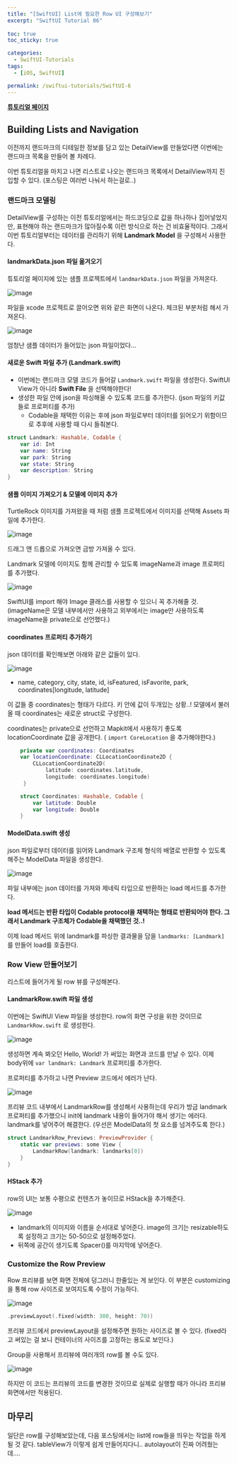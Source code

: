 ```yaml
---
title: "[SwiftUI] List에 필요한 Row UI 구성해보기"
excerpt: "SwiftUI Tutorial 06"
  
toc: true
toc_sticky: true

categories:
  - SwiftUI-Tutorials
tags:
  - [iOS, SwiftUI]

permalink: /swiftui-tutorials/SwiftUI-6
---
```


**[튜토리얼 페이지](https://developer.apple.com/tutorials/swiftui/building-lists-and-navigation)**

## Building Lists and Navigation

이전까지 랜드마크의 디테일한 정보를 담고 있는 DetailView를 만들었다면 이번에는 랜드마크 목록을 만들어 볼 차례다.

이번 튜토리얼을 마치고 나면 리스트로 나오는 랜드마크 목록에서 DetailView까지 진입할 수 있다. (포스팅은 여러번 나눠서 하는걸로..)

### 랜드마크 모델링

DetailView를 구성하는 이전 튜토리얼에서는 하드코딩으로 값을 하나하나 집어넣었지만, 표현해야 하는 랜드마크가 많아질수록 이런 방식으로 하는 건 비효율적이다. 그래서 이번 튜토리얼부터는 데이터를 관리하기 위해 **Landmark Model** 을 구성해서 사용한다.

#### landmarkData.json 파일 옮겨오기
튜토리얼 페이지에 있는 샘플 프로젝트에서 `landmarkData.json` 파일을 가져온다.

![image](https://user-images.githubusercontent.com/22000470/180991153-3a85e580-7d26-47d9-a4a0-f25f0e4eed6d.png)

파일을 xcode 프로젝트로 끌어오면 위와 같은 화면이 나온다. 체크된 부분처럼 해서 가져온다.

![image](https://user-images.githubusercontent.com/22000470/180991373-4871bb41-6ff7-4bd1-ab01-e8aafb798abd.png)

엄청난 샘플 데이터가 들어있는 json 파일이었다...

#### 새로운 Swift 파일 추가 (Landmark.swift)

- 이번에는 랜드마크 모델 코드가 들어갈 `Landmark.swift` 파일을 생성한다. SwiftUI View가 아니라 **Swift File** 을 선택해야한다!
- 생성한 파일 안에 json을 파싱해올 수 있도록 코드를 추가한다. (json 파일의 키값들로 프로퍼티를 추가)
   - Codable을 채택한 이유는 후에 json 파일로부터 데이터를 읽어오기 위함이므로 추후에 사용할 때 다시 들춰본다.

```swift
struct Landmark: Hashable, Codable {
    var id: Int
    var name: String
    var park: String
    var state: String
    var description: String
}
```

#### 샘플 이미지 가져오기 & 모델에 이미지 추가

TurtleRock 이미지를 가져왔을 때 처럼 샘플 프로젝트에서 이미지를 선택해 Assets 파일에 추가한다.

![image](https://user-images.githubusercontent.com/22000470/180992292-fdd0b137-a79a-403b-8cfa-2b7556d664c4.png)

드래그 앤 드롭으로 가져오면 금방 가져올 수 있다.

Landmark 모델에 이미지도 함께 관리할 수 있도록 imageName과 image 프로퍼티를 추가했다.

![image](https://user-images.githubusercontent.com/22000470/180992690-f9cd5378-9566-4fb9-a714-224106820c39.png)

SwiftUI를 import 해야 Image 클래스를 사용할 수 있으니 꼭 추가해줄 것. (imageName은 모델 내부에서만 사용하고 외부에서는 image만 사용하도록 imageName을 private으로 선언했다.)

#### coordinates 프로퍼티 추가하기

json 데이터를 확인해보면 아래와 같은 값들이 있다.

![image](https://user-images.githubusercontent.com/22000470/180993266-226c51ff-6107-477b-a985-cfcb0d95b17f.png)

- name, category, city, state, id, isFeatured, isFavorite, park, coordinates[longitude, latitude]

이 값들 중 coordinates는 형태가 다르다. 키 안에 값이 두개있는 상황..! 모델에서 불러올 때 coordinates는 새로운 struct로 구성한다.

coordinates는 private으로 선언하고 Mapkit에서 사용하기 좋도록 locationCoordinate 값을 공개한다. ( `import CoreLocation` 을 추가해야한다.)

```swift
    private var coordinates: Coordinates
    var locationCoordinate: CLLocationCoordinate2D {
        CLLocationCoordinate2D(
            latitude: coordinates.latitude,
            longitude: coordinates.longitude)
     }

    struct Coordinates: Hashable, Codable {
        var latitude: Double
        var longitude: Double
    }
```

#### ModelData.swift 생성

json 파일로부터 데이터를 읽어와 Landmark 구조체 형식의 배열로 반환할 수 있도록 해주는 ModelData 파일을 생성한다.

![image](https://user-images.githubusercontent.com/22000470/180994239-8f5641ff-00e8-41c9-b584-6810ad23baf8.png)

파일 내부에는 json 데이터를 가져와 제네릭 타입으로 반환하는 load 메서드를 추가한다.

**load 메서드는 반환 타입이 Codable protocol을 채택하는 형태로 반환되어야 한다. 그래서 Landmark 구조체가 Codable을 채택했던 것..!**

이제 load 메서드 위에 landmark를 파싱한 결과물을 담을 `landmarks: [Landmark]` 를 만들어 load를 호출한다.

### Row View 만들어보기

리스트에 들어가게 될 row 뷰를 구성해본다.

#### LandmarkRow.swift 파일 생성

이번에는 SwiftUI View 파일을 생성한다. row의 화면 구성을 위한 것이므로 `LandmarkRow.swift` 로 생성한다.

![image](https://user-images.githubusercontent.com/22000470/180996592-46b550af-fa1c-403d-a7a9-82653f20de43.png)

생성하면 계속 봐오던 Hello, World! 가 써있는 화면과 코드를 만날 수 있다. 이제 body위에 `var landmark: Landmark` 프로퍼티를 추가한다.

프로퍼티를 추가하고 나면 Preview 코드에서 에러가 난다.

![image](https://user-images.githubusercontent.com/22000470/180996849-2b8d22fb-a636-4c2a-ae35-4b40b4ddc1dd.png)

프리뷰 코드 내부에서 LandmarkRow를 생성해서 사용하는데 우리가 방금 landmark 프로퍼티를 추가했으니 init에 landmark 내용이 들어가야 해서 생기는 에러다. landmark를 넣어주어 해결한다. (우선은 ModelData의 첫 요소를 넘겨주도록 한다.)

```swift
struct LandmarkRow_Previews: PreviewProvider {
    static var previews: some View {
        LandmarkRow(landmark: landmarks[0])
    }
}
```

#### HStack 추가

row의 UI는 보통 수평으로 컨텐츠가 놓이므로 HStack을 추가해준다.

![image](https://user-images.githubusercontent.com/22000470/180999388-47f2ed25-86a2-43f8-86da-07c9a57e9771.png)

- landmark의 이미지와 이름을 순서대로 넣어준다. image의 크기는 resizable하도록 설정하고 크기는 50-50으로 설정해주었다.
- 뒤쪽에 공간이 생기도록 Spacer()를 마지막에 넣어준다.

### Customize the Row Preview

Row 프리뷰를 보면 화면 전체에 덩그러니 한줄있는 게 보인다. 이 부분은 customizing을 통해 row 사이즈로 보여지도록 수정이 가능하다.

![image](https://user-images.githubusercontent.com/22000470/180999995-3cd1861a-9aa9-4aed-bb9c-c8ed7c4d1fe0.png)


```swift
.previewLayout(.fixed(width: 300, height: 70))
```

프리뷰 코드에서 previewLayout을 설정해주면 원하는 사이즈로 볼 수 있다. (fixed라고 써있는 걸 보니 컨테이너의 사이즈를 고정하는 용도로 보인다.)

Group을 사용해서 프리뷰에 여러개의 row를 볼 수도 있다.

![image](https://user-images.githubusercontent.com/22000470/181000287-1acdae61-7259-4195-8c44-add83d545937.png)

하지만 이 코드는 프리뷰의 코드를 변경한 것이므로 실제로 실행할 때가 아니라 프리뷰 화면에서만 적용된다.

## 마무리
일단은 row를 구성해보았는데, 다음 포스팅에서는 list에 row들을 띄우는 작업을 하게 될 것 같다. tableView가 이렇게 쉽게 만들어지다니.. autolayout이 진짜 어려웠는데....
